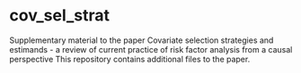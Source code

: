 # cov_sel_strat
Supplementary material to the paper Covariate selection strategies and estimands - a review of current practice of risk factor analysis from a causal perspective
This repository contains additional files to the paper. 
